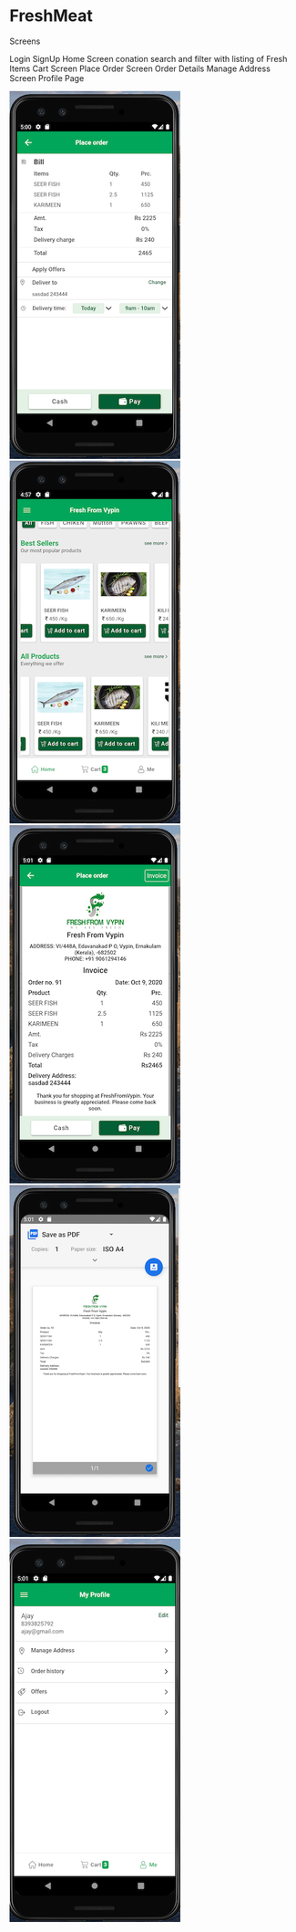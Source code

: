 # FreshMeat


Screens

Login
SignUp
Home Screen conation search and filter with listing of Fresh Items
Cart Screen
Place Order Screen
Order Details
Manage Address Screen
Profile Page

![](readme_images/image_2.png)
![](readme_images/image_1.png)
![](readme_images/image_3.png)
![](readme_images/image_4.png)
![](readme_images/image_5.png)

